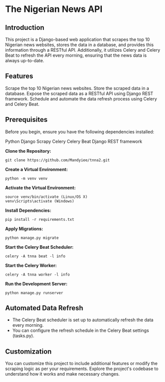 # The Nigerian News API

## Introduction
This project is a Django-based web application that scrapes the top 10 Nigerian news websites, stores the data in a database, and provides this information through a RESTful API. Additionally, it utilizes Celery and Celery Beat to refresh the API every morning, ensuring that the news data is always up-to-date.

## Features
Scrape the top 10 Nigerian news websites.
Store the scraped data in a database.
Expose the scraped data as a RESTful API using Django REST framework.
Schedule and automate the data refresh process using Celery and Celery Beat.

## Prerequisites
Before you begin, ensure you have the following dependencies installed:

Python
Django
Scrapy
Celery
Celery Beat
Django REST framework


**Clone the Repository:**

```
git clone https://github.com/Mandyiee/tnna2.git
```

**Create a Virtual Environment:**

```
python -m venv venv
```

**Activate the Virtual Environment:**

```
source venv/bin/activate (Linux/OS X)
venv\Scripts\activate (Windows)
```

**Install Dependencies:**

```
pip install -r requirements.txt
```

**Apply Migrations:**

```
python manage.py migrate
```

**Start the Celery Beat Scheduler:**

```
celery -A tnna beat -l info
```

**Start the Celery Worker:**

```
celery -A tnna worker -l info
```

**Run the Development Server:**

```
python manage.py runserver
```

## Automated Data Refresh
- The Celery Beat scheduler is set up to automatically refresh the data every morning.
- You can configure the refresh schedule in the Celery Beat settings (tasks.py).

## Customization
You can customize this project to include additional features or modify the scraping logic as per your requirements. Explore the project's codebase to understand how it works and make necessary changes.

